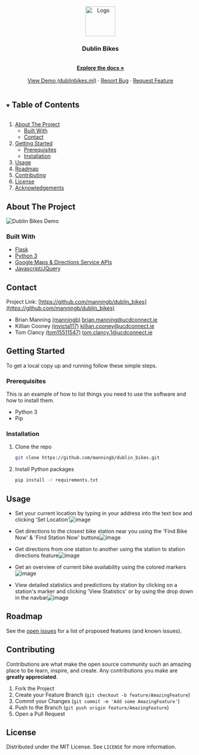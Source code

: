 <!--
*** Thanks for checking out the Best-README-Template. If you have a suggestion
*** that would make this better, please fork the repo and create a pull request
*** or simply open an issue with the tag "enhancement".
*** Thanks again! Now go create something AMAZING! :D
***
***
***
*** To avoid retyping too much info. Do a search and replace for the following:
*** manningb, dublin_bikes, twitter_handle, brian.manning@ucdconnect.ie, Dublin Bikes, project_description
-->

<!-- PROJECT SHIELDS -->
<!--
*** I'm using markdown "reference style" links for readability.
*** Reference links are enclosed in brackets [ ] instead of parentheses ( ).
*** See the bottom of this document for the declaration of the reference variables
*** for contributors-url, forks-url, etc. This is an optional, concise syntax you may use.
*** https://www.markdownguide.org/basic-syntax/#reference-style-links
-->
<!--
[![Contributors][contributors-shield]][contributors-url]
[![Forks][forks-shield]][forks-url]
[![Stargazers][stars-shield]][stars-url]
[![Issues][issues-shield]][issues-url]
[![MIT License][license-shield]][license-url]
[![LinkedIn][linkedin-shield]][linkedin-url]
 -->
<!-- PROJECT LOGO -->
<br />
<p align="center">
  <a href="https://github.com/manningb/dublin_bikes">
    <img src="https://github.com/manningb/dublin_bikes/blob/main/flask_app/static/img/loading.gif" alt="Logo" width="80" height="80">
  </a>

  <h3 align="center">Dublin Bikes</h3>

  <p align="center">
    <!--Dublin Bikes description-->
    <br />
    <a href="https://github.com/manningb/dublin_bikes"><strong>Explore the docs »</strong></a>
    <br />
    <br />
    <a href="https://dublinbikes.ml">View Demo (dublinbikes.ml)</a>
    ·
    <a href="https://github.com/manningb/dublin_bikes/issues">Report Bug</a>
    ·
    <a href="https://github.com/manningb/dublin_bikes/issues">Request Feature</a>
  </p>
</p>

<!-- TABLE OF CONTENTS -->
<details open="open">
  <summary><h2 style="display: inline-block">Table of Contents</h2></summary>
  <ol>
    <li>
      <a href="#about-the-project">About The Project</a>
      <ul>
        <li><a href="#built-with">Built With</a></li>
       <li><a href="#contact">Contact</a></li>
      </ul>
    </li>
    <li>
      <a href="#getting-started">Getting Started</a>
      <ul>
        <li><a href="#prerequisites">Prerequisites</a></li>
        <li><a href="#installation">Installation</a></li>
      </ul>
    </li>
    <li><a href="#usage">Usage</a></li>
    <li><a href="#roadmap">Roadmap</a></li>
    <li><a href="#contributing">Contributing</a></li>
    <li><a href="#license">License</a></li>
    <li><a href="#acknowledgements">Acknowledgements</a></li>
  </ol>
</details>

<!-- ABOUT THE PROJECT -->

## About The Project

![Dublin Bikes Demo](images/demo.gif)

### Built With

- [Flask](Python)
- [Python 3](Python)
- [Google Maps & Directions Service APIs]()
- [Javascript/JQuery]()

<!-- CONTACT -->

## Contact
Project Link: [https://github.com/manningb/dublin_bikes](https://github.com/manningb/dublin_bikes)

- Brian Manning [(manningb)](https://github.com/manningb) [brian.manning@ucdconnect.ie](mailto:brian.manning@ucdconnect.ie)
- Killian Cooney [(invicta117)](https://github.com/invicta117) [killian.cooney@ucdconnect.ie](mailto:killian.cooney@ucdconnect.ie)
- Tom Clancy [(tom15511547)](https://github.com/tom15511547) [tom.clancy.1@ucdconnect.ie](mailto:tom.clancy.1@ucdconnect.ie)
<!-- GETTING STARTED -->

## Getting Started

To get a local copy up and running follow these simple steps.

### Prerequisites

This is an example of how to list things you need to use the software and how to install them.

- Python 3
- Pip

### Installation

1. Clone the repo
   ```sh
   git clone https://github.com/manningb/dublin_bikes.git
   ```
2. Install Python packages
   ```sh
   pip install -r requirements.txt
   ```

<!-- USAGE EXAMPLES -->

## Usage

- Set your current location by typing in your address into the text box and clicking 'Set Location'![image](https://user-images.githubusercontent.com/10169549/114904277-98c9eb80-9e0f-11eb-939f-20876fdbc522.png)

- Get directions to the closest bike station near you using the 'Find Bike Now' & 'Find Station Now' buttons![image](https://user-images.githubusercontent.com/10169549/114904359-b0a16f80-9e0f-11eb-972a-6e3f19487991.png)

- Get directions from one station to another using the station to station directions feature![image](https://user-images.githubusercontent.com/10169549/114905097-7a182480-9e10-11eb-9f67-b124134af06c.png)

- Get an overview of current bike availability using the colored markers![image](https://user-images.githubusercontent.com/10169549/114904432-c44cd600-9e0f-11eb-80f7-9b1049762723.png)

- View detailed statistics and predictions by station by clicking on a station's marker and clicking 'View Statistics' or by using the drop down in the navbar![image](https://user-images.githubusercontent.com/10169549/114904495-d4fd4c00-9e0f-11eb-916d-9a6821013e97.png)


<!-- ROADMAP -->

## Roadmap

See the [open issues](https://github.com/manningb/dublin_bikes/issues) for a list of proposed features (and known issues).

<!-- CONTRIBUTING -->

## Contributing

Contributions are what make the open source community such an amazing place to be learn, inspire, and create. Any contributions you make are **greatly appreciated**.

1. Fork the Project
2. Create your Feature Branch (`git checkout -b feature/AmazingFeature`)
3. Commit your Changes (`git commit -m 'Add some AmazingFeature'`)
4. Push to the Branch (`git push origin feature/AmazingFeature`)
5. Open a Pull Request

<!-- LICENSE -->

## License

Distributed under the MIT License. See `LICENSE` for more information.



<!-- ACKNOWLEDGEMENTS -->
<!--
## Acknowledgements

- []()
- []()
- []()
-->
<!-- MARKDOWN LINKS & IMAGES -->
<!-- https://www.markdownguide.org/basic-syntax/#reference-style-links -->

[contributors-shield]: https://img.shields.io/github/contributors/manningb/repo.svg?style=for-the-badge&logo=appveyor
[contributors-url]: https://github.com/manningb/dublin_bikes/graphs/contributors
[forks-shield]: https://img.shields.io/github/forks/manningb/repo.svg?style=for-the-badge
[forks-url]: https://github.com/manningb/dublin_bikes/network/members
[stars-shield]: https://img.shields.io/github/stars/manningb/repo.svg?style=for-the-badge
[stars-url]: https://github.com/manningb/dublin_bikes/stargazers
[issues-shield]: https://img.shields.io/github/issues/manningb/repo.svg?style=for-the-badge
[issues-url]: https://github.com/manningb/dublin_bikes/issues
[license-shield]: https://img.shields.io/github/license/manningb/repo.svg?style=for-the-badge
[license-url]: https://github.com/manningb/dublin_bikes/blob/master/LICENSE.txt
[linkedin-shield]: https://img.shields.io/badge/-LinkedIn-black.svg?style=for-the-badge&logo=linkedin&colorB=555
[linkedin-url]: https://linkedin.com/in/manningb
